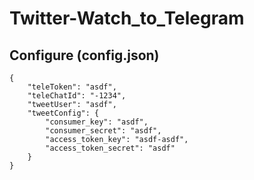 # Twitter-Watch_to_Telegram

## Configure (config.json)
```
{
	"teleToken": "asdf",
	"teleChatId": "-1234",
	"tweetUser": "asdf",
	"tweetConfig": {
		"consumer_key": "asdf",
		"consumer_secret": "asdf",
		"access_token_key": "asdf-asdf",
		"access_token_secret": "asdf"
	}
}
```
